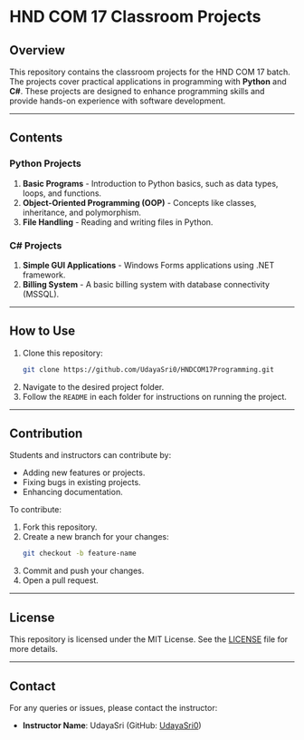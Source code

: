 # HND COM 17 Classroom Projects

## Overview
This repository contains the classroom projects for the HND COM 17 batch. The projects cover practical applications in programming with **Python** and **C#**. These projects are designed to enhance programming skills and provide hands-on experience with software development.

---

## Contents

### Python Projects
1. **Basic Programs** - Introduction to Python basics, such as data types, loops, and functions.
2. **Object-Oriented Programming (OOP)** - Concepts like classes, inheritance, and polymorphism.
3. **File Handling** - Reading and writing files in Python.

### C# Projects
1. **Simple GUI Applications** - Windows Forms applications using .NET framework.
2. **Billing System** - A basic billing system with database connectivity (MSSQL).

---

## How to Use
1. Clone this repository:
   ```bash
   git clone https://github.com/UdayaSri0/HNDCOM17Programming.git
   ```
2. Navigate to the desired project folder.
3. Follow the `README` in each folder for instructions on running the project.

---

## Contribution
Students and instructors can contribute by:
- Adding new features or projects.
- Fixing bugs in existing projects.
- Enhancing documentation.

To contribute:
1. Fork this repository.
2. Create a new branch for your changes:
   ```bash
   git checkout -b feature-name
   ```
3. Commit and push your changes.
4. Open a pull request.

---

## License
This repository is licensed under the MIT License. See the [LICENSE](LICENSE) file for more details.

---

## Contact
For any queries or issues, please contact the instructor:
- **Instructor Name**: UdayaSri (GitHub: [UdayaSri0](https://github.com/UdayaSri0))
